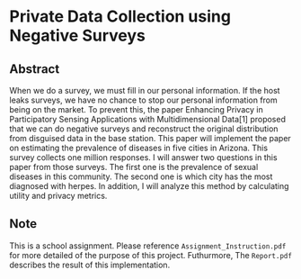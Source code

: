 # Private Data Collection using Negative Surveys

## Abstract
When we do a survey, we must fill in our personal information. If  the host leaks surveys, we have no chance to stop our personal  information from being on the market. To prevent this, the paper Enhancing Privacy in Participatory Sensing Applications with  Multidimensional Data[1] proposed that we can do negative surveys and reconstruct the original distribution from disguised data in the base station. This paper will implement the paper on estimating the prevalence of diseases in five cities in Arizona. This survey collects one million responses. I will answer two questions in this paper from those surveys. The first one is the prevalence of sexual diseases in this community. The second one is which city has the most diagnosed with herpes. In addition, I will analyze this method by calculating utility and privacy metrics.

## Note
This is a school assignment. Please reference `Assignment_Instruction.pdf` for more detailed of the purpose of this project. Futhurmore, The `Report.pdf` describes the result of this implementation.
